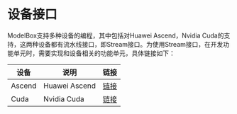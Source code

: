 # 设备接口

ModelBox支持多种设备的编程，其中包括对Huawei Ascend，Nvidia Cuda的支持，这两种设备都有流水线接口，即Stream接口。为使用Stream接口，在开发功能单元时，需要实现和设备相关的功能单元，具体链接如下：

|设备|说明|链接|
|--|--|--|
|Ascend|Huawei Ascend| [链接](../device/ascend.md)|
|Cuda|Nvidia Cuda|[链接](../device/cuda.md)|
